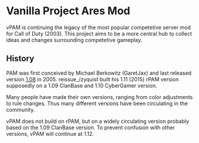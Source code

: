 # Vanilla Project Ares Mod

vPAM is continuing the legacy of the most popular competetive server mod for Call of Duty (2003). This project aims to be a more central hub to collect ideas and changes surrounding competetive gameplay.

## History

PAM was first conceived by Michael Berkowitz (GaretJax) and last released version [1.08](https://web.archive.org/web/20060205201311/http://garetgg.com/xoops/modules/mydownloads/) in 2005. reissue_/zyquist built his 1.11 (2015) rPAM version supposedly on a 1.09 ClanBase and 1.10 CyberGamer version.

Many people have made their own versions, ranging from color adjustments to rule changes. Thus many different versions have been circulating in the community.

vPAM does not build on rPAM, but on a widely circulating version probably based on the 1.09 ClanBase version. To prevent confusion with other versions, vPAM will continue at 1.12.
